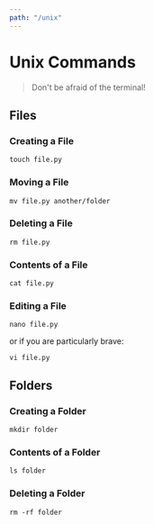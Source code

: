 ```yaml
---
path: "/unix"
---
```


# Unix Commands
> Don't be afraid of the terminal!

## Files

### Creating a File

```
touch file.py
```

### Moving a File

```
mv file.py another/folder
```

### Deleting a File

```
rm file.py
```

### Contents of a File

```
cat file.py
```

### Editing a File

```
nano file.py
```

or if you are particularly brave:

```
vi file.py
```

## Folders

### Creating a Folder

```
mkdir folder
```

### Contents of a Folder

```
ls folder
```

### Deleting a Folder

```
rm -rf folder
```